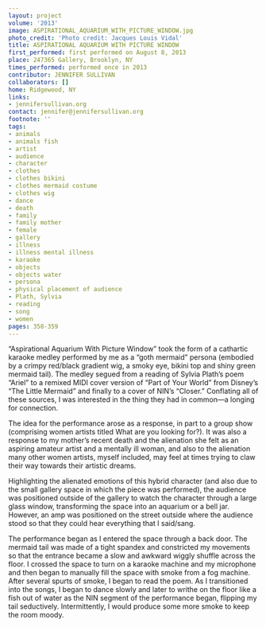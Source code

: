```yaml
---
layout: project
volume: '2013'
image: ASPIRATIONAL_AQUARIUM_WITH_PICTURE_WINDOW.jpg
photo_credit: 'Photo credit: Jacques Louis Vidal'
title: ASPIRATIONAL AQUARIUM WITH PICTURE WINDOW
first_performed: first performed on August 8, 2013
place: 247365 Gallery, Brooklyn, NY
times_performed: performed once in 2013
contributor: JENNIFER SULLIVAN
collaborators: []
home: Ridgewood, NY
links:
- jennifersullivan.org
contact: jennifer@jennifersullivan.org
footnote: ''
tags:
- animals
- animals fish
- artist
- audience
- character
- clothes
- clothes bikini
- clothes mermaid costume
- clothes wig
- dance
- death
- family
- family mother
- female
- gallery
- illness
- illness mental illness
- karaoke
- objects
- objects water
- persona
- physical placement of audience
- Plath, Sylvia
- reading
- song
- women
pages: 358-359
---
```


“Aspirational Aquarium With Picture Window” took the form of a cathartic karaoke medley performed by me as a “goth mermaid” persona (embodied by a crimpy red/black gradient wig, a smoky eye, bikini top and shiny green mermaid tail). The medley segued from a reading of Sylvia Plath’s poem “Ariel” to a remixed MIDI cover version of “Part of Your World” from Disney’s “The Little Mermaid” and finally to a cover of NIN’s “Closer.” Conflating all of these sources, I was interested in the thing they had in common—a longing for connection.

The idea for the performance arose as a response, in part to a group show (comprising women artists titled What are you looking for?). It was also a response to my mother’s recent death and the alienation she felt as an aspiring amateur artist and a mentally ill woman, and also to the alienation many other women artists, myself included, may feel at times trying to claw their way towards their artistic dreams.

Highlighting the alienated emotions of this hybrid character (and also due to the small gallery space in which the piece was performed), the audience was positioned outside of the gallery to watch the character through a large glass window, transforming the space into an aquarium or a bell jar. However, an amp was positioned on the street outside where the audience stood so that they could hear everything that I said/sang.

The performance began as I entered the space through a back door. The mermaid tail was made of a tight spandex and constricted my movements so that the entrance became a slow and awkward wiggly shuffle across the floor. I crossed the space to turn on a karaoke machine and my microphone and then began to manually fill the space with smoke from a fog machine. After several spurts of smoke, I began to read the poem. As I transitioned into the songs, I began to dance slowly and later to writhe on the floor like a fish out of water as the NIN segment of the performance began, flipping my tail seductively. Intermittently, I would produce some more smoke to keep the room moody.

